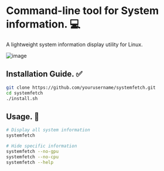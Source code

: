 # Command-line tool for System information. 💻
A lightweight system information display utility for Linux.

![image](https://github.com/user-attachments/assets/96f2c0dc-85af-4c1a-bddf-3740c806026c)

## Installation Guide. ✅

```bash
git clone https://github.com/yourusername/systemfetch.git
cd systemfetch
./install.sh
```

## Usage. 🔨

```bash
# Display all system information
systemfetch

# Hide specific information
systemfetch --no-gpu
systemfetch --no-cpu
systemfetch --help

